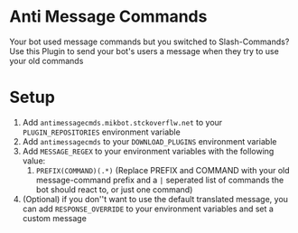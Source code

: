 # Anti Message Commands
Your bot used message commands but you switched to Slash-Commands?
Use this Plugin to send your bot's users a message when they try to use your old commands

# Setup

1. Add `antimessagecmds.mikbot.stckoverflw.net` to your `PLUGIN_REPOSITORIES` environment variable
2. Add `antimessagecmds` to your `DOWNLOAD_PLUGINS` environment variable
3. Add `MESSAGE_REGEX` to your environment variables with the following value:
   1. `PREFIX(COMMAND)(.*)` (Replace PREFIX and COMMAND with your old message-command prefix and a `|` seperated list of commands the bot should react to, or just one command)
4. (Optional) if you don''t want to use the default translated message, you can add `RESPONSE_OVERRIDE` to your environment variables and set a custom message